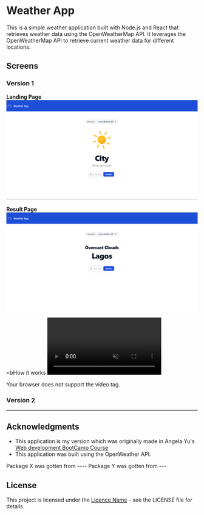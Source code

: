 # Weather App

This is a simple weather application built with Node.js and React that retrieves weather data using the OpenWeatherMap API.
It leverages the OpenWeatherMap API to retrieve current weather data for different locations.

## Screens

### Version 1

<b>Landing Page</b>
<img src="/assets/images/landingv1.png">

<b>Result Page</b>
<img src="/assets/images/getv1.png">

<bHow it works</b>
<video autoplay loop muted>

  <source src="/assets/video.mp4" type="video/mp4">
  Your browser does not support the video tag.
</video>

### Version 2

---

## Acknowledgments

<ul>
    <li>This application is my version which was originally made in Angela Yu's
    <a href="https://www.udemy.com/course/the-complete-web-development-bootcamp/">Web development BootCamp Course</a></li>
    <li>This application was built using the OpenWeather API.</li>
</ul>

Package X was gotten from ----
Package Y was gotten from ---

## License

This project is licensed under the [Licence Name](file_path) - see the LICENSE file for details.
